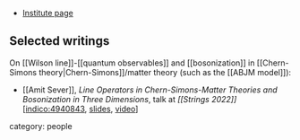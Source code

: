 
* [Institute page](https://en-exact-sciences.tau.ac.il/profile/asever)

## Selected writings

On [[Wilson line]]-[[quantum observables]] and [[bosonization]] in [[Chern-Simons theory|Chern-Simons]]/matter theory (such as the [[ABJM model]]):

* [[Amit Sever]], _Line Operators in Chern-Simons-Matter Theories and Bosonization in Three Dimensions_, talk at *[[Strings 2022]]* &lbrack;[indico:4940843](https://indico.cern.ch/event/1085701/contributions/4940843), [slides](https://indico.cern.ch/event/1085701/contributions/4940843/attachments/2482058/4261226/Slides_Sever.pdf), [video](https://ustream.univie.ac.at/media/core.html?id=a9f7872c-1603-4954-9030-192a72e4f456)&rbrack;


category: people
